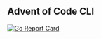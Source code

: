 ## Advent of Code CLI

[![Go Report Card](https://goreportcard.com/badge/github.com/dvojak-cz/Advent-of-Code-CLI)](https://goreportcard.com/report/github.com/dvojak-cz/Advent-of-Code-CLI)